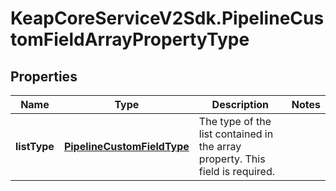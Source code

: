 # KeapCoreServiceV2Sdk.PipelineCustomFieldArrayPropertyType

## Properties

Name | Type | Description | Notes
------------ | ------------- | ------------- | -------------
**listType** | [**PipelineCustomFieldType**](PipelineCustomFieldType.md) | The type of the list contained in the array property. This field is required. | 


